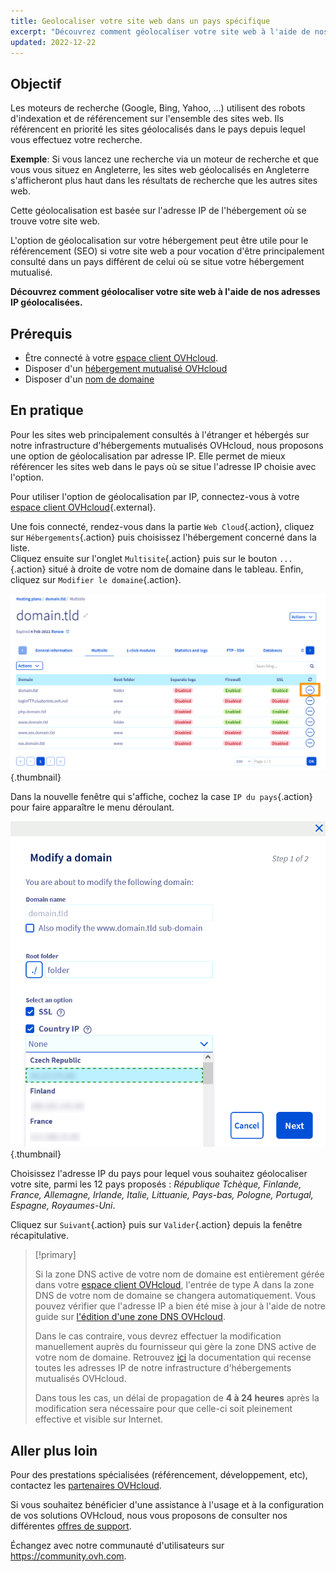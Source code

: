 ```yaml
---
title: Geolocaliser votre site web dans un pays spécifique
excerpt: "Découvrez comment géolocaliser votre site web à l'aide de nos adresses IP géolocalisées"
updated: 2022-12-22
---
```


 
## Objectif

Les moteurs de recherche (Google, Bing, Yahoo, ...) utilisent des robots d'indexation et de référencement sur l'ensemble des sites web. Ils référencent en priorité les sites géolocalisés dans le pays depuis lequel vous effectuez votre recherche.

**Exemple**: Si vous lancez une recherche via un moteur de recherche et que vous vous situez en Angleterre, les sites web géolocalisés en Angleterre s'afficheront plus haut dans les résultats de recherche que les autres sites web.

Cette géolocalisation est basée sur l'adresse IP de l'hébergement où se trouve votre site web.

L'option de géolocalisation sur votre hébergement peut être utile pour le référencement (SEO) si votre site web a pour vocation d'être principalement consulté dans un pays différent de celui où se situe votre hébergement mutualisé.

**Découvrez comment géolocaliser votre site web à l'aide de nos adresses IP géolocalisées.**

## Prérequis

- Être connecté à votre [espace client OVHcloud](/links/manager).
- Disposer d'un [hébergement mutualisé OVHcloud](/links/web/hosting)
- Disposer d'un [nom de domaine](https://www.ovhcloud.com/fr-ca/domains/)

## En pratique

Pour les sites web principalement consultés à l'étranger et hébergés sur notre infrastructure d'hébergements mutualisés OVHcloud, nous proposons une option de géolocalisation par adresse IP. Elle permet de mieux référencer les sites web dans le pays où se situe l'adresse IP choisie avec l'option.

Pour utiliser l'option de géolocalisation par IP, connectez-vous à votre [espace client OVHcloud](/links/manager){.external}.

Une fois connecté, rendez-vous dans la partie `Web Cloud`{.action}, cliquez sur `Hébergements`{.action} puis choisissez l'hébergement concerné dans la liste.<br>
Cliquez ensuite sur l'onglet `Multisite`{.action} puis sur le bouton `...`{.action} situé à droite de votre nom de domaine dans le tableau. Enfin, cliquez sur `Modifier le domaine`{.action}.

![hosting multisites](images/modify-a-domain.png){.thumbnail}

Dans la nouvelle fenêtre qui s'affiche, cochez la case `IP du pays`{.action} pour faire apparaître le menu déroulant.

![geolocation option](images/country-ip-selection.png){.thumbnail}

Choisissez l'adresse IP du pays pour lequel vous souhaitez géolocaliser votre site, parmi les 12 pays proposés : *République Tchèque, Finlande, France, Allemagne, Irlande, Italie, Littuanie, Pays-bas, Pologne, Portugal, Espagne, Royaumes-Uni*.

Cliquez sur `Suivant`{.action} puis sur `Valider`{.action} depuis la fenêtre récapitulative.

>[!primary]
>
> Si la zone DNS active de votre nom de domaine est entièrement gérée dans votre [espace client OVHcloud](/links/manager), l'entrée de type A dans la zone DNS de votre nom de domaine se changera automatiquement. Vous pouvez vérifier que l'adresse IP a bien été mise à jour à l'aide de notre guide sur [l'édition d'une zone DNS OVHcloud](/pages/web_cloud/domains/dns_zone_edit).
>
> Dans le cas contraire, vous devrez effectuer la modification manuellement auprès du fournisseur qui gère la zone DNS active de votre nom de domaine. Retrouvez [ici](/pages/web_cloud/web_hosting/clusters_and_shared_hosting_IP) la documentation qui recense toutes les adresses IP de notre infrastructure d'hébergements mutualisés OVHcloud.
>
> Dans tous les cas, un délai de propagation de **4 à 24 heures** après la modification sera nécessaire pour que celle-ci soit pleinement effective et visible sur Internet.
>

## Aller plus loin

Pour des prestations spécialisées (référencement, développement, etc), contactez les [partenaires OVHcloud](/links/partner).

Si vous souhaitez bénéficier d'une assistance à l'usage et à la configuration de vos solutions OVHcloud, nous vous proposons de consulter nos différentes [offres de support](/links/support).

Échangez avec notre communauté d'utilisateurs sur <https://community.ovh.com>.